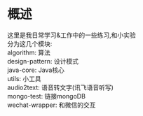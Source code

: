 # 概述
这里是我日常学习&工作中的一些练习,和小实验  
分为这几个模块:  
algorithm: 算法  
design-pattern: 设计模式  
java-core: Java核心  
utils: 小工具  
audio2text: 语音转文字(讯飞语音听写)  
mongo-test: 链接mongoDB  
wechat-wrapper: 和微信的交互  

